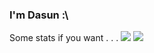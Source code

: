 ### I'm Dasun :\

Some stats if you want . . .
<img src="https://github-readme-stats.vercel.app/api?username=dabeycorn"> <img src="https://github-readme-stats.vercel.app/api/top-langs/?username=dabeycorn">
